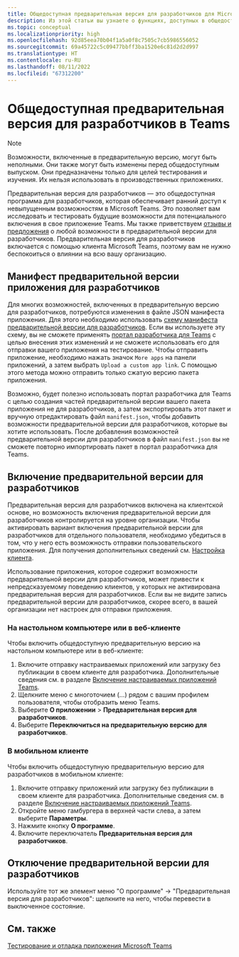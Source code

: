 ```yaml
---
title: Общедоступная предварительная версия для разработчиков для Microsoft Teams
description: Из этой статьи вы узнаете о функциях, доступных в общедоступной предварительной версии Microsoft Teams и предварительной версии приложения для разработчиков.
ms.topic: conceptual
ms.localizationpriority: high
ms.openlocfilehash: 92d85eea70b04f1a5a0f8c7505c7cb5986556052
ms.sourcegitcommit: 69a45722c5c09477bbff3ba1520e6c81d2d2d997
ms.translationtype: HT
ms.contentlocale: ru-RU
ms.lasthandoff: 08/11/2022
ms.locfileid: "67312200"
---
```

# <a name="public-developer-preview-for-teams"></a>Общедоступная предварительная версия для разработчиков в Teams

>[!NOTE]
>Возможности, включенные в предварительную версию, могут быть неполными. Они также могут быть изменены перед общедоступным выпуском. Они предназначены только для целей тестирования и изучения. Их нельзя использовать в производственных приложениях.

Предварительная версия для разработчиков — это общедоступная программа для разработчиков, которая обеспечивает ранний доступ к невыпущенным возможностям в Microsoft Teams. Это позволяет вам исследовать и тестировать будущие возможности для потенциального включения в свое приложение Teams. Мы также приветствуем [отзывы и предложения](~/feedback.md) о любой возможности в предварительной версии для разработчиков. Предварительная версия для разработчиков включается с помощью клиента Microsoft Teams, поэтому вам не нужно беспокоиться о влиянии на всю вашу организацию.

## <a name="developer-preview-app-manifest"></a>Манифест предварительной версии приложения для разработчиков

Для многих возможностей, включенных в предварительную версию для разработчиков, потребуются изменения в файле JSON манифеста приложения. Для этого необходимо использовать [схему манифеста предварительной версии для разработчиков](~/resources/schema/manifest-schema-dev-preview.md). Если вы используете эту схему, вы не сможете применять [портал разработчика для Teams](~/concepts/build-and-test/teams-developer-portal.md) с целью внесения этих изменений и не сможете использовать его для отправки вашего приложения на тестирование. Чтобы отправить приложение, необходимо нажать значок `More apps` на панели приложений, а затем выбрать `Upload a custom app link`. С помощью этого метода можно отправить только сжатую версию пакета приложения.

Возможно, будет полезно использовать портал разработчика для Teams с целью создания частей предварительной версии вашего пакета приложения не для разработчиков, а затем экспортировать этот пакет и вручную отредактировать файл `manifest.json`, чтобы добавить возможности предварительной версии для разработчиков, которые вы хотите использовать. После добавления возможностей предварительной версии для разработчиков в файл `manifest.json` вы не сможете повторно импортировать пакет в портал разработчика для Teams.

## <a name="enable-developer-preview"></a>Включение предварительной версии для разработчиков

Предварительная версия для разработчиков включена на клиентской основе, но возможность включения предварительной версии для разработчиков контролируется на уровне организации. Чтобы активировать вариант включения предварительной версии для разработчиков для отдельного пользователя, необходимо убедиться в том, что у него есть возможность отправки пользовательского приложения. Для получения дополнительных сведений см. [Настройка клиента](~/concepts/build-and-test/prepare-your-o365-tenant.md).

Использование приложения, которое содержит возможности предварительной версии для разработчиков, может привести к непредсказуемому поведению клиентов, у которых не активирована предварительная версия для разработчиков. Если вы не видите запись предварительной версии для разработчиков, скорее всего, в вашей организации нет настроек для отправки приложения.

### <a name="on-a-desktop-or-web-client"></a>На настольном компьютере или в веб-клиенте

Чтобы включить общедоступную предварительную версию на настольном компьютере или в веб-клиенте:

1. Включите отправку настраиваемых приложений или загрузку без публикации в своем клиенте для разработчика. Дополнительные сведения см. в разделе [Включение настраиваемых приложений Teams](../../concepts/build-and-test/prepare-your-o365-tenant.md#enable-custom-teams-apps-and-turn-on-custom-app-uploading).
1. Щелкните меню с многоточием (...) рядом с вашим профилем пользователя, чтобы отобразить меню Teams.
1. Выберите **О приложении** > **Предварительная версия для разработчиков**.
1. Выберите **Переключиться на предварительную версию для разработчиков**.

### <a name="on-a-mobile-client"></a>В мобильном клиенте

Чтобы включить общедоступную предварительную версию для разработчиков в мобильном клиенте:

1. Включите отправку приложений или загрузку без публикации в своем клиенте для разработчика. Дополнительные сведения см. в разделе [Включение настраиваемых приложений Teams](../../concepts/build-and-test/prepare-your-o365-tenant.md#enable-custom-teams-apps-and-turn-on-custom-app-uploading).
1. Откройте меню гамбургера в верхней части слева, а затем выберите **Параметры**.
1. Нажмите кнопку **О программе**.
1. Включите переключатель **Предварительная версия для разработчиков**.

## <a name="disable-developer-preview"></a>Отключение предварительной версии для разработчиков

Используйте тот же элемент меню "О программе" → "Предварительная версия для разработчиков": щелкните на него, чтобы перевести в выключенное состояние.

## <a name="see-also"></a>См. также

[Тестирование и отладка приложения Microsoft Teams](~/concepts/build-and-test/debug.md)
